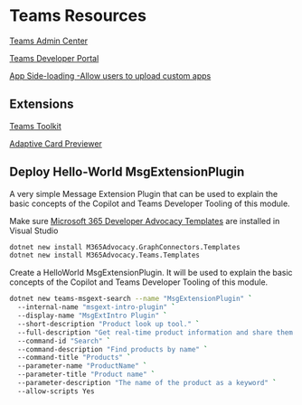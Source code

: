 # Teams Resources

[Teams Admin Center](https://admin.teams.microsoft.com/)

[Teams Developer Portal](https://dev.teams.microsoft.com/)

[App Side-loading -Allow users to upload custom apps](https://learn.microsoft.com/en-us/microsoftteams/teams-custom-app-policies-and-settings#allow-users-to-upload-custom-apps)

## Extensions

[Teams Toolkit](https://marketplace.visualstudio.com/items?itemName=TeamsDevApp.ms-teams-vscode-extension)

[Adaptive Card Previewer](https://marketplace.visualstudio.com/items?itemName=TeamsDevApp.vscode-adaptive-cards)

## Deploy Hello-World MsgExtensionPlugin

A very simple Message Extension Plugin that can be used to explain the basic concepts of the Copilot and Teams Developer Tooling of this module.

Make sure [Microsoft 365 Developer Advocacy Templates](https://github.com/microsoft/m365advocacy-templates) are installed in Visual Studio

```bash
dotnet new install M365Advocacy.GraphConnectors.Templates
dotnet new install M365Advocacy.Teams.Templates
```

Create a HelloWorld MsgExtensionPlugin. It will be used to explain the basic concepts of the Copilot and Teams Developer Tooling of this module.

```bash
dotnet new teams-msgext-search --name "MsgExtensionPlugin" `
  --internal-name "msgext-intro-plugin" `
  --display-name "MsgExtIntro Plugin" `
  --short-description "Product look up tool." `
  --full-description "Get real-time product information and share them in a conversation." `
  --command-id "Search" `
  --command-description "Find products by name" `
  --command-title "Products" `
  --parameter-name "ProductName" `
  --parameter-title "Product name" `
  --parameter-description "The name of the product as a keyword" `
  --allow-scripts Yes
```    